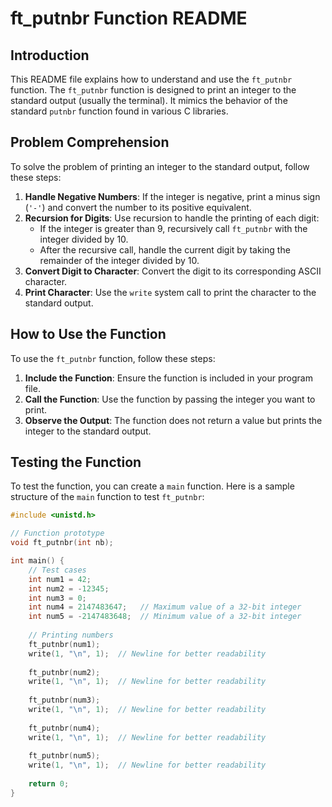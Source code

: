 # ft_putnbr Function README

## Introduction
This README file explains how to understand and use the `ft_putnbr` function. The `ft_putnbr` function is designed to print an integer to the standard output (usually the terminal). It mimics the behavior of the standard `putnbr` function found in various C libraries.

## Problem Comprehension
To solve the problem of printing an integer to the standard output, follow these steps:

1. **Handle Negative Numbers**: If the integer is negative, print a minus sign (`'-'`) and convert the number to its positive equivalent.
2. **Recursion for Digits**: Use recursion to handle the printing of each digit:
   - If the integer is greater than 9, recursively call `ft_putnbr` with the integer divided by 10.
   - After the recursive call, handle the current digit by taking the remainder of the integer divided by 10.
3. **Convert Digit to Character**: Convert the digit to its corresponding ASCII character.
4. **Print Character**: Use the `write` system call to print the character to the standard output.

## How to Use the Function
To use the `ft_putnbr` function, follow these steps:

1. **Include the Function**: Ensure the function is included in your program file.
2. **Call the Function**: Use the function by passing the integer you want to print.
3. **Observe the Output**: The function does not return a value but prints the integer to the standard output.

## Testing the Function
To test the function, you can create a `main` function. Here is a sample structure of the `main` function to test `ft_putnbr`:

```c
#include <unistd.h>

// Function prototype
void ft_putnbr(int nb);

int main() {
    // Test cases
    int num1 = 42;
    int num2 = -12345;
    int num3 = 0;
    int num4 = 2147483647;   // Maximum value of a 32-bit integer
    int num5 = -2147483648;  // Minimum value of a 32-bit integer
    
    // Printing numbers
    ft_putnbr(num1);
    write(1, "\n", 1);  // Newline for better readability
    
    ft_putnbr(num2);
    write(1, "\n", 1);  // Newline for better readability
    
    ft_putnbr(num3);
    write(1, "\n", 1);  // Newline for better readability
    
    ft_putnbr(num4);
    write(1, "\n", 1);  // Newline for better readability
    
    ft_putnbr(num5);
    write(1, "\n", 1);  // Newline for better readability
    
    return 0;
}
```